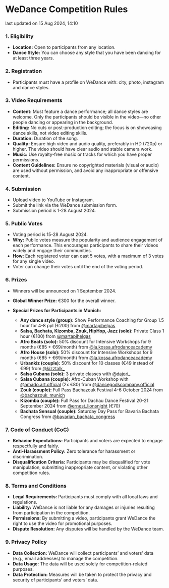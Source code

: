 # WeDance Competition Rules

last updated on 15 Aug 2024, 14:10

### 1. Eligibility

- **Location:** Open to participants from any location.
- **Dance Style:** You can choose any style that you have been dancing for at least three years.

### 2. Registration

- Participants must have a profile on WeDance with: city, photo, instagram and dance styles.

### 3. Video Requirements

- **Content:** Must feature a dance performance; all dance styles are welcome. Only the participants should be visible in the video—no other people dancing or appearing in the background.
- **Editing:** No cuts or post-production editing; the focus is on showcasing dance skills, not video editing skills.
- **Duration:** Duration of the song.
- **Quality:** Ensure high video and audio quality, preferably in HD (720p) or higher. The video should have clear audio and stable camera work.
- **Music:** Use royalty-free music or tracks for which you have proper permissions.
- **Content Guidelines:** Ensure no copyrighted materials (visual or audio) are used without permission, and avoid any inappropriate or offensive content.

### 4. Submission

- Upload video to YouTube or Instagram.
- Submit the link via the WeDance submission form.
- Submission period is 1-28 August 2024.

### 5. Public Votes

- Voting period is 15-28 August 2024.
- **Why:** Public votes measure the popularity and audience engagement of each performance. This encourages participants to share their videos widely and engage their communities.
- **How:** Each registered voter can cast 5 votes, with a maximum of 3 votes for any single video.
- Voter can change their votes until the end of the voting period.

### 6. Prizes

- Winners will be announced on 1 September 2024.
- **Global Winner Prize:** €300 for the overall winner.
- **Special Prizes for Participants in Munich:**

  - **Any dance style (group):** Show Performance Coaching for Group 1.5 hour for 4-8 ppl (€200) from [@martapihelgas](https://www.instagram.com/martapihelgas)
  - **Salsa, Bachata, Kizomba, Zouk, HipHop, Jazz (solo):** Private Class 1 hour (€100) from [@martapihelgas](https://www.instagram.com/martapihelgas)
  - **Afro Beats (solo):** 50% discount for Intensive Workshops for 9 months (€85 + €69/month) from [@la.kossa.afrodanceacademy](https://www.instagram.com/la.kossa.afrodanceacademy)
  - **Afro House (solo):** 50% discount for Intensive Workshops for 9 months (€85 + €69/month) from [@la.kossa.afrodanceacademy](https://www.instagram.com/la.kossa.afrodanceacademy)
  - **Urbankiz (couple):** 50% discount for 10 classes (€49 instead of €99) from [@kizztalk\_](https://www.instagram.com/kizztalk_)
  - **Salsa Cubana (solo):** 3 private classes with [@dajori\_](https://www.instagram.com/dajori_)
  - **Salsa Cubana (couple):** Afro-Cuban Workshop with [@amado.art.official](https://www.instagram.com/amado.art.official) (2x €80) from [@dancegodscompany.official](https://www.instagram.com/dancegodscompany.official)
  - **Zouk (couple):** Full Pass Bachazouk Festival 4-6 October 2024 from [@bachazouk_munich](https://www.instagram.com/bachazouk_munich)
  - **Kizomba (couple):** Full Pass for Dachau Dance Festival 20-21 September 2024 from [@ernest_lionsnight](https://www.instagram.com/ernest_lionsnight) (€70)
  - **Bachata Sensual (couple):** Saturday Day Pass for Bavaria Bachata Congress from [@bavarian_bachata_congress](https://www.instagram.com/bavarian_bachata_congress)

### 7. Code of Conduct (CoC)

- **Behavior Expectations:** Participants and voters are expected to engage respectfully and fairly.
- **Anti-Harassment Policy:** Zero tolerance for harassment or discrimination.
- **Disqualification Criteria:** Participants may be disqualified for vote manipulation, submitting inappropriate content, or violating other competition rules.

### 8. Terms and Conditions

- **Legal Requirements:** Participants must comply with all local laws and regulations.
- **Liability:** WeDance is not liable for any damages or injuries resulting from participation in the competition.
- **Permissions:** By submitting a video, participants grant WeDance the right to use the video for promotional purposes.
- **Dispute Resolution:** Any disputes will be handled by the WeDance team.

### 9. Privacy Policy

- **Data Collection:** WeDance will collect participants’ and voters’ data (e.g., email addresses) to manage the competition.
- **Data Usage:** The data will be used solely for competition-related purposes.
- **Data Protection:** Measures will be taken to protect the privacy and security of participants’ and voters’ data.
